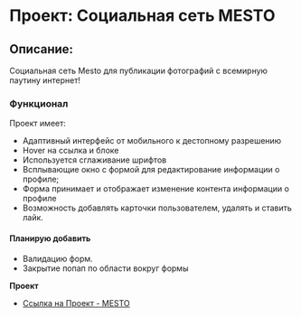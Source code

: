 # Проект: Социальная сеть MESTO

## Описание:
  Социальная сеть Mesto для публикации фотографий с всемирную паутину интернет!

### Функционал

Проект имеет:
* Адаптивный интерфейс от мобильного к дестопному разрешению
* Hover на ссылка и блоке
* Используется сглаживание шрифтов
* Всплывающие окно с формой для редактирование информации о профиле;
* Форма принимает и отображает изменение контента информации о профиле
* Возможность добавлять карточки пользователем, удалять и ставить лайк.

#### Планирую добавить

* Валидацию форм.
* Закрытие попап по области вокруг формы

**Проект**

* [Ссылка на Проект - MESTO](https://github.com/Alexander0798/mesto/index.html)
